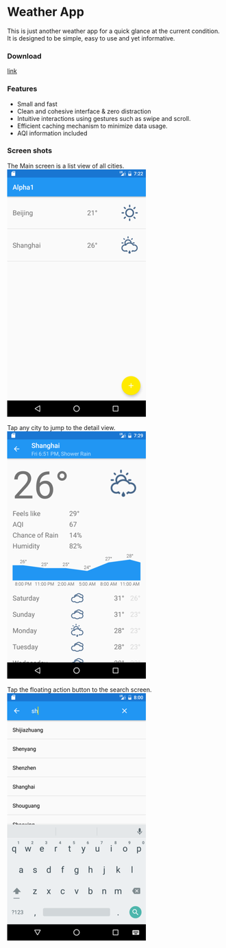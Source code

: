 # Weather App

This is just another weather app for a quick glance at the current condition. It is designed
to be simple, easy to use and yet informative.

### Download
[link](https://github.com/ssquirrel/Alpha1/releases/download/v0.1/app-debug.apk)

### Features

* Small and fast
* Clean and cohesive interface & zero distraction
* Intuitive interactions using gestures such as swipe and scroll.
* Efficient caching mechanism to minimize data usage.
* AQI information included

### Screen shots

The Main screen is a list view of all cities.<br/>
![Image of overview](https://raw.githubusercontent.com/ssquirrel/hello-world/master/alpha1_screens/overview.png)

Tap any city to jump to the detail view.<br/>
![Image of detail](https://raw.githubusercontent.com/ssquirrel/hello-world/master/alpha1_screens/detail.png)

Tap the floating action button to the search screen.<br/>
![Image of search](https://raw.githubusercontent.com/ssquirrel/hello-world/master/alpha1_screens/search.png)

